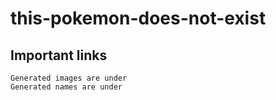 # this-pokemon-does-not-exist

## Important links
    Generated images are under 
    Generated names are under 
